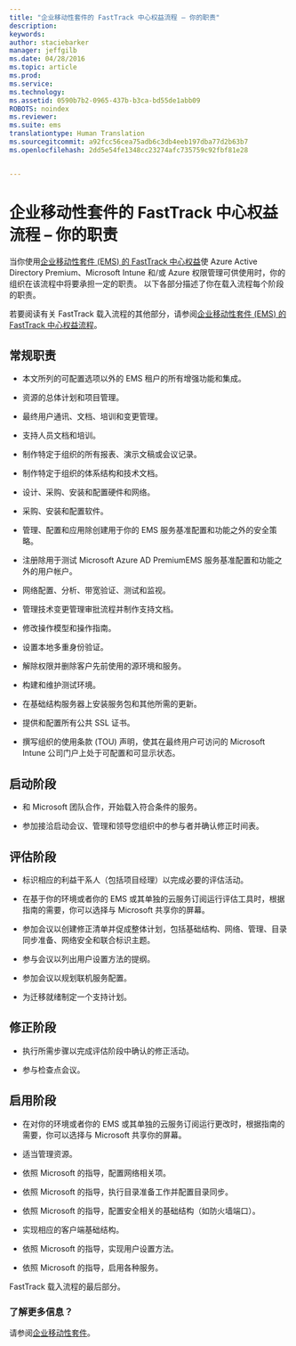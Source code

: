 ```yaml
---
title: "企业移动性套件的 FastTrack 中心权益流程 – 你的职责"
description: 
keywords: 
author: staciebarker
manager: jeffgilb
ms.date: 04/28/2016
ms.topic: article
ms.prod: 
ms.service: 
ms.technology: 
ms.assetid: 0590b7b2-0965-437b-b3ca-bd55de1abb09
ROBOTS: noindex
ms.reviewer: 
ms.suite: ems
translationtype: Human Translation
ms.sourcegitcommit: a92fcc56cea75adb6c3db4eeb197dba77d2b63b7
ms.openlocfilehash: 2dd5e54fe1348cc23274afc735759c92fbf81e28


---
```


# 企业移动性套件的 FastTrack 中心权益流程 – 你的职责

当你使用[企业移动性套件 (EMS) 的 FastTrack 中心权益](fasttrack-center-benefit-for-enterprise-mobility-suite-ems.md)使 Azure Active Directory Premium、Microsoft Intune 和/或 Azure 权限管理可供使用时，你的组织在该流程中将要承担一定的职责。 以下各部分描述了你在载入流程每个阶段的职责。

若要阅读有关 FastTrack 载入流程的其他部分，请参阅[企业移动性套件 (EMS) 的 FastTrack 中心权益流程](fasttrack-center-benefit-process-for-enterprise-mobility-suite-ems.md)。

## 常规职责

-   本文所列的可配置选项以外的 EMS 租户的所有增强功能和集成。

-   资源的总体计划和项目管理。

-   最终用户通讯、文档、培训和变更管理。

-   支持人员文档和培训。

-   制作特定于组织的所有报表、演示文稿或会议记录。

-   制作特定于组织的体系结构和技术文档。

-   设计、采购、安装和配置硬件和网络。

-   采购、安装和配置软件。

-   管理、配置和应用除创建用于你的 EMS 服务基准配置和功能之外的安全策略。

-   注册除用于测试 Microsoft Azure AD PremiumEMS 服务基准配置和功能之外的用户帐户。

-   网络配置、分析、带宽验证、测试和监视。

-   管理技术变更管理审批流程并制作支持文档。

-   修改操作模型和操作指南。

-   设置本地多重身份验证。

-   解除权限并删除客户先前使用的源环境和服务。

-   构建和维护测试环境。

-   在基础结构服务器上安装服务包和其他所需的更新。

-   提供和配置所有公共 SSL 证书。

-   撰写组织的使用条款 (TOU) 声明，使其在最终用户可访问的 Microsoft Intune 公司门户上处于可配置和可显示状态。

## 启动阶段

-   和 Microsoft 团队合作，开始载入符合条件的服务。

-   参加接洽启动会议、管理和领导您组织中的参与者并确认修正时间表。

## 评估阶段

-   标识相应的利益干系人（包括项目经理）以完成必要的评估活动。

-   在基于你的环境或者你的 EMS 或其单独的云服务订阅运行评估工具时，根据指南的需要，你可以选择与 Microsoft 共享你的屏幕。

-   参加会议以创建修正清单并促成整体计划，包括基础结构、网络、管理、目录同步准备、网络安全和联合标识主题。

-   参与会议以列出用户设置方法的提纲。

-   参加会议以规划联机服务配置。

-   为迁移就绪制定一个支持计划。

## 修正阶段

-   执行所需步骤以完成评估阶段中确认的修正活动。

-   参与检查点会议。

## 启用阶段

-   在对你的环境或者你的 EMS 或其单独的云服务订阅运行更改时，根据指南的需要，你可以选择与 Microsoft 共享你的屏幕。

-   适当管理资源。

-   依照 Microsoft 的指导，配置网络相关项。

-   依照 Microsoft 的指导，执行目录准备工作并配置目录同步。

-   依照 Microsoft 的指导，配置安全相关的基础结构（如防火墙端口）。

-   实现相应的客户端基础结构。

-   依照 Microsoft 的指导，实现用户设置方法。

-   依照 Microsoft 的指导，启用各种服务。

FastTrack 载入流程的最后部分。

### 了解更多信息？
请参阅[企业移动性套件](https://www.microsoft.com/en-us/server-cloud/enterprise-mobility/overview.aspx)。




<!--HONumber=Jul16_HO3-->


